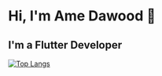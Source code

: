 # Hi, I'm Ame Dawood 👋

## I'm a Flutter Developer

[![Top Langs](https://github-readme-stats.vercel.app/api/top-langs/?username=AmerDawood&layout=compact)](https://github.com/anuraghazra/github-readme-stats)





